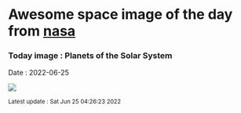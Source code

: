 
# Awesome space image of the day from [nasa](https://api.nasa.gov/)

### Today image : Planets of the Solar System

Date : 2022-06-25


![](https://apod.nasa.gov/apod/image/2206/20220624_ALLINEAMENTO_SPECIALEweb600h.jpg)

<small>Latest update : Sat Jun 25 04:26:23 2022</small>


